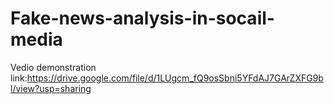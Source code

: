 # Fake-news-analysis-in-socail-media
Vedio demonstration link:https://drive.google.com/file/d/1LUgcm_fQ9osSbni5YFdAJ7GArZXFG9bl/view?usp=sharing
